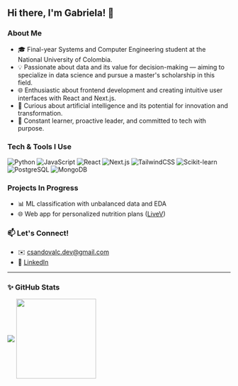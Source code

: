 
## Hi there, I'm Gabriela! 👋

### About Me
- 🎓 Final-year Systems and Computer Engineering student at the National University of Colombia.
- 💡 Passionate about data and its value for decision-making — aiming to specialize in data science and pursue a master's scholarship in this field.
- 🌐 Enthusiastic about frontend development and creating intuitive user interfaces with React and Next.js.
- 🤖 Curious about artificial intelligence and its potential for innovation and transformation.
- 🧠 Constant learner, proactive leader, and committed to tech with purpose.

### Tech & Tools I Use
![Python](https://img.shields.io/badge/Python-3776AB?style=flat&logo=python&logoColor=white)
![JavaScript](https://img.shields.io/badge/JavaScript-F7DF1E?style=flat&logo=javascript&logoColor=black)
![React](https://img.shields.io/badge/React-20232a?style=flat&logo=react&logoColor=61dafb)
![Next.js](https://img.shields.io/badge/Next.js-black?style=flat&logo=next.js)
![TailwindCSS](https://img.shields.io/badge/TailwindCSS-38b2ac?style=flat&logo=tailwind-css&logoColor=white)
![Scikit-learn](https://img.shields.io/badge/scikit--learn-F7931E?style=flat&logo=scikit-learn&logoColor=white)
![PostgreSQL](https://img.shields.io/badge/PostgreSQL-316192?style=flat&logo=postgresql&logoColor=white)
![MongoDB](https://img.shields.io/badge/MongoDB-47A248?style=flat&logo=mongodb&logoColor=white)

### Projects In Progress
- 📊 ML classification with unbalanced data and EDA  
- 🌐 Web app for personalized nutrition plans ([LiveV](https://github.com/ggallegosr/Ingenieria-de-Software-I---LiveV))

### 📫 Let's Connect!
- ✉️ [csandovalc.dev@gmail.com](mailto:csandovalc.dev@gmail.com)  
- 💼 [LinkedIn](https://www.linkedin.com/in/gabriela-gallegos-rubio-46a668186/)

---

### ✨ GitHub Stats
<div>
  <img align="center" src="https://github-readme-streak-stats.herokuapp.com/?user=ggallegosr" />
  <img align="center" src="https://github-readme-stats.vercel.app/api/top-langs?username=ggallegosr&langs_count=8&layout=compact" height="180px"/>
</div>
